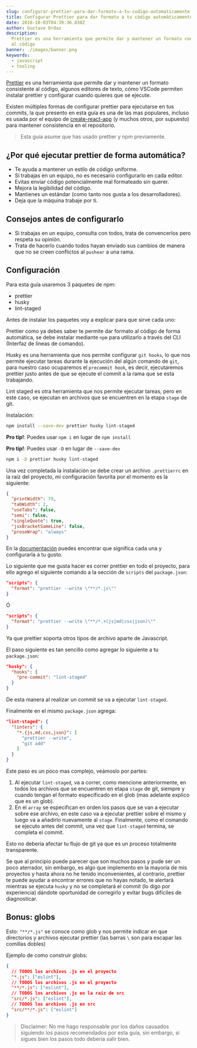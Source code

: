 ```yaml
---
slug: configurar-prettier-para-dar-formato-a-tu-codigo-automaticamente
title: Configurar Prettier para dar formato a tu código automáticamente
date: 2018-10-03T04:39:36.838Z
author: Gustavo Ordaz
description:
  Prettier es una herramienta que permite dar y mantener un formato consistente
  al código
banner: ./images/banner.png
keywords:
  - javascript
  - tooling
---
```


[Prettier](https://prettier.io/) es una herramienta que permite dar y mantener
un formato consistente al código, algunos editores de texto, cómo VSCode
permiten instalar prettier y configurar cuando quieres que se ejecute.

Existen múltiples formas de configurar prettier para ejecutarse en tus commits,
la que presento en esta guía es una de las mas populares, incluso es usada por
el equipo de
[create-react-app](https://github.com/facebook/create-react-app/blob/master/package.json#L39)
(y muchos otros, por supuesto) para mantener consistencia en el repositorio.

> Esta guía asume que has usado prettier y npm previamente.

## ¿Por qué ejecutar prettier de forma automática?

- Te ayuda a mantener un estilo de código uniforme.
- Si trabajas en un equipo, no es necesario configurarlo en cada editor.
- Evitas enviar código potencialmente mal formateado sin querer.
- Mejora la legibilidad del código.
- Mantienes un estándar (como tanto nos gusta a los desarrolladores).
- Deja que la máquina trabaje por ti.

## Consejos antes de configurarlo

- Si trabajas en un equipo, consulta con todos, trata de convencerlos pero
  respeta su opinión.
- Trata de hacerlo cuando todos hayan enviado sus cambios de manera que no se
  creen conflictos al `pushear` a una rama.

## Configuración

Para esta guía usaremos 3 paquetes de npm:

- prettier
- husky
- lint-staged

Antes de instalar los paquetes voy a explicar para que sirve cada uno:

Prettier como ya debes saber te permite dar formato al código de forma
automática, se debe instalar mediante `npm` para utilizarlo a través del CLI
(Interfaz de líneas de comando).

Husky es una herramienta que nos permite configurar `git hooks`, lo que nos
permite ejecutar tareas durante la ejecución del algún comando de `git`, para
nuestro caso ocuparemos el `precommit hook`, es decir, ejecutaremos prettier
justo antes de que se ejecute el commit a la rama que se esta trabajando.

Lint staged es otra herramienta que nos permite ejecutar tareas, pero en este
caso, se ejecutan en archivos que se encuentren en la etapa `stage` de git.

Instalación:

```bash
npm install --save-dev prettier husky lint-staged
```

**Pro tip!**: Puedes usar `npm i` en lugar de `npm install`

**Pro tip!**: Puedes usar `-D` en lugar de `--save-dev`

```bash
npm i -D prettier husky lint-staged
```

Una vez completada la instalación se debe crear un archivo `.prettierrc` en la
raíz del proyecto, mi configuración favorita por el momento es la siguiente:

```json
{
  "printWidth": 79,
  "tabWidth": 2,
  "useTabs": false,
  "semi": false,
  "singleQuote": true,
  "jsxBracketSameLine": false,
  "proseWrap": "always"
}
```

En la [documentación](https://prettier.io/docs/en/options.html) puedes encontrar
que significa cada una y configurarla a tu gusto.

Lo siguiente que me gusta hacer es correr prettier en todo el proyecto, para
ello agrego el siguiente comando a la sección de `scripts` del `package.json`:

```json
"scripts": {
  "format": "prettier --write \"**/*.js\""
}
```

Ó

```json
"scripts": {
  "format": "prettier --write \"**/*.+(js|md|css|json)\""
}
```

Ya que prettier soporta otros tipos de archivo aparte de Javascript.

El paso siguiente es tan sencillo como agregar lo siguiente a tu `package.json`:

```json
"husky": {
  "hooks": {
    "pre-commit": "lint-staged"
  }
}
```

De esta manera al realizar un commit se va a ejecutar `lint-staged`.

Finalmente en el mismo `package.json` agrega:

```json
"lint-staged": {
  "linters": {
    "*.{js,md,css,json}": [
      "prettier --write",
      "git add"
    ]
  }
}
```

Este paso es un poco mas complejo, veámoslo por partes:

1.  Al ejecutar `lint-staged`, va a correr, como mencione anteriormente, en
    todos los archivos que se encuentren en etapa `stage` de git, siempre y
    cuando tengan el formato especificado en el glob (mas adelante explico que
    es un glob).
2.  En el `array` se especifican en orden los pasos que se van a ejecutar sobre
    ese archivo, en este caso va a ejecutar prettier sobre el mismo y luego va a
    añadirlo nuevamente al `stage`. Finalmente, como el comando se ejecuto antes
    del commit, una vez que `lint-staged` termina, se completa el commit.

Esto no deberia afectar tu flujo de git ya que es un proceso totalmente
transparente.

Se que al principio puede parecer que son muchos pasos y pude ser un poco
aterrador, sin embargo, es algo que implemento en la mayoría de mis proyectos y
hasta ahora no he tenido inconvenientes, al contrario, prettier te puede ayudar
a encontrar errores que no hayas notado, te alertará mientras se ejecuta `husky`
y no se completará el commit (lo digo por experiencia) dándote oportunidad de
corregirlo y evitar bugs difíciles de diagnosticar.

## Bonus: globs

Esto: `"**/*.js"` se conoce como glob y nos permite indicar en que directorios y
archivos ejecutar prettier (las barras `\` son para escapar las comillas dobles)

Ejemplo de como construir globs:

```json
{
  // TODOS los archivos .js en el proyecto
  "*.js": ["eslint"],
  // TODOS los archivos .js en el proyecto
  "**/*.js": ["eslint"],
  // TODOS los archivos .js en la raiz de src
  "src/*.js": ["eslint"],
  // TODOS los archivos .js en src
  "src/**/*.js": ["eslint"]
}
```

> Disclaimer: No me hago responsable por los daños causados siguiendo los pasos
> recomendados por esta guía, sin embargo, si sigues bien los pasos todo debería
> salir bien.
